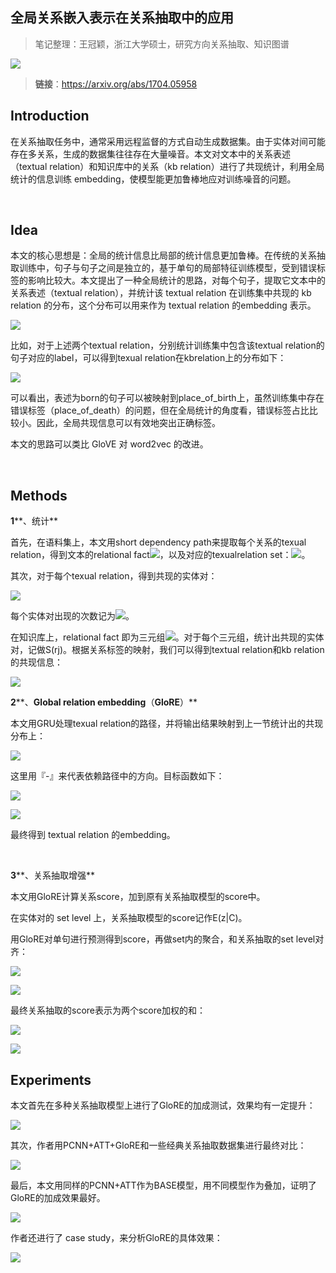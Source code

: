 
## 全局关系嵌入表示在关系抽取中的应用

> 笔记整理：王冠颖，浙江大学硕士，研究方向关系抽取、知识图谱

![](img/Global-Relation-Embedding-for-Relation-Extraction.md_1.png)

> **链接**：https://arxiv.org/abs/1704.05958

## **Introduction**

在关系抽取任务中，通常采用远程监督的方式自动生成数据集。由于实体对间可能存在多关系，生成的数据集往往存在大量噪音。本文对文本中的关系表述（textual relation）和知识库中的关系（kb relation）进行了共现统计，利用全局统计的信息训练 embedding，使模型能更加鲁棒地应对训练噪音的问题。

 

## **Idea**

本文的核心思想是：全局的统计信息比局部的统计信息更加鲁棒。在传统的关系抽取训练中，句子与句子之间是独立的，基于单句的局部特征训练模型，受到错误标签的影响比较大。本文提出了一种全局统计的思路，对每个句子，提取它文本中的关系表述（textual relation），并统计该 textual relation 在训练集中共现的 kb relation 的分布，这个分布可以用来作为 textual relation 的embedding 表示。

![](img/Global-Relation-Embedding-for-Relation-Extraction.md_2.png)

比如，对于上述两个textual relation，分别统计训练集中包含该textual relation的句子对应的label，可以得到texual relation在kbrelation上的分布如下：

![](img/Global-Relation-Embedding-for-Relation-Extraction.md_3.png)

可以看出，表述为born的句子可以被映射到place_of_birth上，虽然训练集中存在错误标签（place_of_death）的问题，但在全局统计的角度看，错误标签占比比较小。因此，全局共现信息可以有效地突出正确标签。

本文的思路可以类比 GloVE 对 word2vec 的改进。

 

## **Methods**

**1****、统计**

首先，在语料集上，本文用short dependency path来提取每个关系的texual relation，得到文本的relational fact![](img/Global-Relation-Embedding-for-Relation-Extraction.md_4.png)，以及对应的texualrelation set：![](img/Global-Relation-Embedding-for-Relation-Extraction.md_5.png)。

其次，对于每个texual relation，得到共现的实体对：

![](img/Global-Relation-Embedding-for-Relation-Extraction.md_6.png)

每个实体对出现的次数记为![](img/Global-Relation-Embedding-for-Relation-Extraction.md_7.png)。

在知识库上，relational fact 即为三元组![](img/Global-Relation-Embedding-for-Relation-Extraction.md_8.png)。对于每个三元组，统计出共现的实体对，记做S(rj)。根据关系标签的映射，我们可以得到textual relation和kb relation的共现信息：



![](img/Global-Relation-Embedding-for-Relation-Extraction.md_9.png)

**2****、****Global relation embedding****（****GloRE****）**

本文用GRU处理texual relation的路径，并将输出结果映射到上一节统计出的共现分布上：

![](img/Global-Relation-Embedding-for-Relation-Extraction.md_10.png)

这里用『-』来代表依赖路径中的方向。目标函数如下：

![](img/Global-Relation-Embedding-for-Relation-Extraction.md_11.png)



![](img/Global-Relation-Embedding-for-Relation-Extraction.md_12.png)





最终得到 textual relation 的embedding。

 

**3****、关系抽取增强**

本文用GloRE计算关系score，加到原有关系抽取模型的score中。

在实体对的 set level 上，关系抽取模型的score记作E(z|C)。

用GloRE对单句进行预测得到score，再做set内的聚合，和关系抽取的set level对齐：

![](img/Global-Relation-Embedding-for-Relation-Extraction.md_13.png)



![](img/Global-Relation-Embedding-for-Relation-Extraction.md_14.png)





最终关系抽取的score表示为两个score加权的和：

![](img/Global-Relation-Embedding-for-Relation-Extraction.md_15.png)

![](img/Global-Relation-Embedding-for-Relation-Extraction.md_16.png)

## **Experiments**

本文首先在多种关系抽取模型上进行了GloRE的加成测试，效果均有一定提升：

![](img/Global-Relation-Embedding-for-Relation-Extraction.md_17.png)

其次，作者用PCNN+ATT+GloRE和一些经典关系抽取数据集进行最终对比：

![](img/Global-Relation-Embedding-for-Relation-Extraction.md_18.png)

最后，本文用同样的PCNN+ATT作为BASE模型，用不同模型作为叠加，证明了GloRE的加成效果最好。

![](img/Global-Relation-Embedding-for-Relation-Extraction.md_19.png)

作者还进行了 case study，来分析GloRE的具体效果：

![](img/Global-Relation-Embedding-for-Relation-Extraction.md_20.png)


